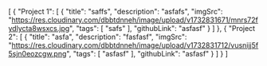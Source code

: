[
  {
    "Project 1": [
      {
        "title": "saffs",
        "description": "asfafs",
        "imgSrc": "https://res.cloudinary.com/dbbtdnneh/image/upload/v1732831671/mnrs72fydlycta8wsxcs.jpg",
        "tags": [
          "safs"
        ],
        "githubLink": "asfasf"
      }
    ]
  },
  {
    "Project 2": [
      {
        "title": "asfa",
        "description": "fasfasf",
        "imgSrc": "https://res.cloudinary.com/dbbtdnneh/image/upload/v1732831712/vusnijj5f5sjn0eozcgw.png",
        "tags": [
          "asfasf"
        ],
        "githubLink": "asfasf"
      }
    ]
  }
]